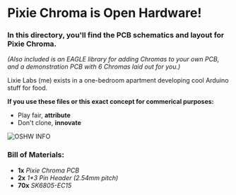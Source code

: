 # Pixie Chroma is Open Hardware!

### In this directory, you'll find the PCB schematics and layout for Pixie Chroma.

*(Also included is an EAGLE library for adding Chromas to your own PCB, and a demonstration PCB with 6 Chromas laid out for you.)*

Lixie Labs (me) exists in a one-bedroom apartment developing cool Arduino stuff for food.

**If you use these files or this exact concept for commerical purposes:**

- Play fair, **attribute**
- Don't clone, **innovate**

![OSHW INFO](https://raw.githubusercontent.com/connornishijima/Pixie_Chroma/main/extras/OSHW/oshw_facts.svg)

### Bill of Materials:

- **1x** *Pixie Chroma PCB*
- **2x** *1\*3 Pin Header (2.54mm pitch)*
- **70x** *SK6805-EC15*
